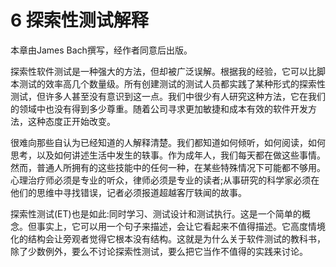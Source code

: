 # 6 探索性测试解释

本章由James Bach撰写，经作者同意后出版。

探索性软件测试是一种强大的方法，但却被广泛误解。根据我的经验，它可以比脚本测试的效率高几个数量级。所有创建测试的测试人员都实践了某种形式的探索性测试，但许多人甚至没有意识到这一点。我们中很少有人研究这种方法，它在我们的领域中也没有得到多少尊重。随着公司寻求更加敏捷和成本有效的软件开发方法，这种态度正开始改变。

很难向那些自认为已经知道的人解释清楚。我们都知道如何倾听，如何阅读，如何思考，以及如何讲述生活中发生的轶事。作为成年人，我们每天都在做这些事情。然而，普通人所拥有的这些技能中的任何一种，在某些特殊情况下可能都不够用。心理治疗师必须是专业的听众，律师必须是专业的读者;从事研究的科学家必须在他们的思维中寻找错误，记者必须报道超越客厅轶闻的故事。

探索性测试(ET)也是如此:同时学习、测试设计和测试执行。这是一个简单的概念。但事实上，它可以用一个句子来描述，会让它看起来不值得描述。它高度情境化的结构会让旁观者觉得它根本没有结构。这就是为什么关于软件测试的教科书，除了少数例外，要么不讨论探索性测试，要么把它当作不值得的实践来讨论。